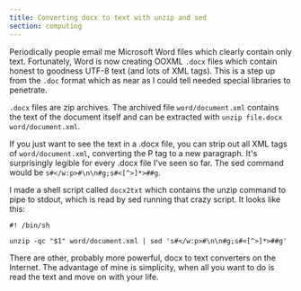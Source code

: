 ```yaml
---
title: Converting docx to text with unzip and sed
section: computing
---
```


Periodically people email me Microsoft Word files which clearly contain
only text.  Fortunately, Word is now creating OOXML `.docx` files which
contain honest to goodness UTF-8 text (and lots of XML tags).  This is a
step up from the `.doc` format which as near as I could tell needed
special libraries to penetrate.

`.docx` files are zip archives.  The archived file `word/document.xml`
contains the text of the document itself and can be extracted with
`unzip file.docx word/document.xml`.

If you just want to see the text in a .docx file, you can strip out all
XML tags of `word/document.xml`, converting the P tag to a new
paragraph.  It's surprisingly legible for every .docx file I've seen so
far.  The sed command would be `s#</w:p>#\n\n#g;s#<[^>]*>##g`.

I made a shell script called `docx2txt` which contains the unzip command
to pipe to stdout, which is read by sed running that crazy script.  It
looks like this:

    #! /bin/sh

    unzip -qc "$1" word/document.xml | sed 's#</w:p>#\n\n#g;s#<[^>]*>##g'

There are other, probably more powerful, docx to text converters on the
Internet.  The advantage of mine is simplicity, when all you want to do
is read the text and move on with your life.
